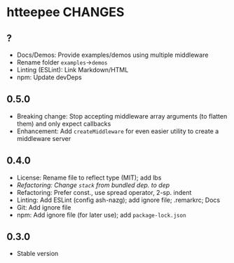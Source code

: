 # htteepee CHANGES

## ?

- Docs/Demos: Provide examples/demos using multiple middleware
- Rename folder `examples`->`demos`
- Linting (ESLint): Link Markdown/HTML
- npm: Update devDeps

## 0.5.0

- Breaking change: Stop accepting middleware array arguments (to flatten them)
  and only expect callbacks
- Enhancement: Add `createMiddleware` for even easier utility to create a
  middleware server

## 0.4.0

- License: Rename file to reflect type (MIT); add lbs
- *Refactoring: Change `stack` from bundled dep. to dep*
- Refactoring: Prefer const., use spread operator, 2-sp. indent
- Linting: Add ESLint (config ash-nazg); add ignore file; .remarkrc; Docs
- Git: Add ignore file
- npm: Add ignore file (for later use); add `package-lock.json`

## 0.3.0

- Stable version
